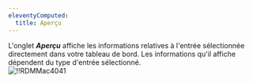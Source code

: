 ```yaml
---
eleventyComputed:
  title: Aperçu
---
```

L'onglet ***Aperçu*** affiche les informations relatives à l'entrée sélectionnée directement dans votre tableau de bord. Les informations qu'il affiche dépendent du type d'entrée sélectionné.  
![!!RDMMac4041](https://webdevolutions.azureedge.net/docs/fr/rdm/mac/RdmMac4041.png) 

